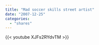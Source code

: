 ```yaml
---
title: "Mad soccer skills street artist"
date: "2007-12-25"
categories:
  - "shares"
---
```


{{< youtube XJFs2RYdvTM >}}
